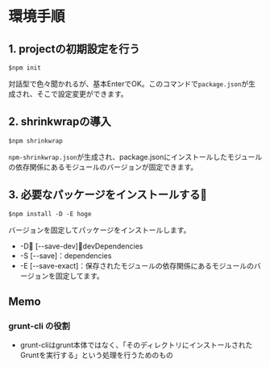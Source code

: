 # 環境手順
## 1. projectの初期設定を行う
```
$npm init
```
対話型で色々聞かれるが、基本EnterでOK。このコマンドで`package.json`が生成され、そこで設定変更ができます。

## 2. shrinkwrapの導入
```
$npm shrinkwrap
```
`npm-shrinkwrap.json`が生成され、package.jsonにインストールしたモジュールの依存関係にあるモジュールのバージョンが固定できます。

## 3. 必要なパッケージをインストールする
```
$npm install -D -E hoge
```
バージョンを固定してパッケージをインストールします。
- -D [--save-dev]：devDependencies
- -S [--save]：dependencies
- -E [--save-exact]：保存されたモジュールの依存関係にあるモジュールのバージョンを固定してます。


## Memo
### grunt-cli の役割
- grunt-cliはgrunt本体ではなく、「そのディレクトリにインストールされたGruntを実行する」という処理を行うためのもの